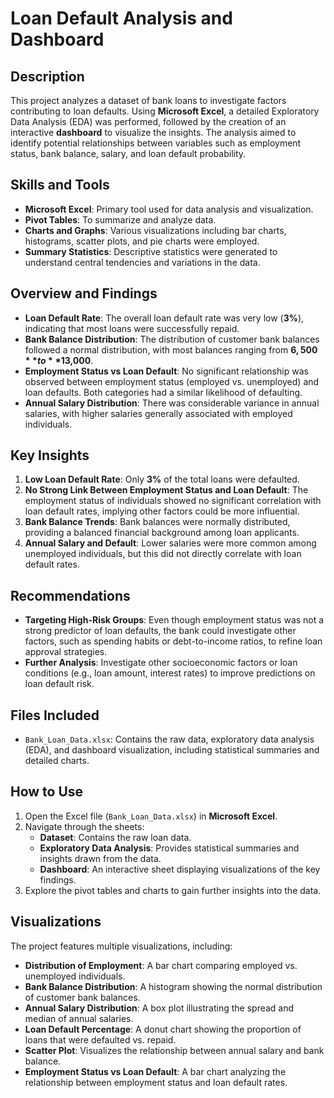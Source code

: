 # Loan Default Analysis and Dashboard

## Description
This project analyzes a dataset of bank loans to investigate factors contributing to loan defaults. Using **Microsoft Excel**, a detailed Exploratory Data Analysis (EDA) was performed, followed by the creation of an interactive **dashboard** to visualize the insights. The analysis aimed to identify potential relationships between variables such as employment status, bank balance, salary, and loan default probability.

## Skills and Tools
- **Microsoft Excel**: Primary tool used for data analysis and visualization.
- **Pivot Tables**: To summarize and analyze data.
- **Charts and Graphs**: Various visualizations including bar charts, histograms, scatter plots, and pie charts were employed.
- **Summary Statistics**: Descriptive statistics were generated to understand central tendencies and variations in the data.

## Overview and Findings
- **Loan Default Rate**: The overall loan default rate was very low (**3%**), indicating that most loans were successfully repaid.
- **Bank Balance Distribution**: The distribution of customer bank balances followed a normal distribution, with most balances ranging from **$6,500** to **$13,000**.
- **Employment Status vs Loan Default**: No significant relationship was observed between employment status (employed vs. unemployed) and loan defaults. Both categories had a similar likelihood of defaulting.
- **Annual Salary Distribution**: There was considerable variance in annual salaries, with higher salaries generally associated with employed individuals.

## Key Insights
1. **Low Loan Default Rate**: Only **3%** of the total loans were defaulted.
2. **No Strong Link Between Employment Status and Loan Default**: The employment status of individuals showed no significant correlation with loan default rates, implying other factors could be more influential.
3. **Bank Balance Trends**: Bank balances were normally distributed, providing a balanced financial background among loan applicants.
4. **Annual Salary and Default**: Lower salaries were more common among unemployed individuals, but this did not directly correlate with loan default rates.

## Recommendations
- **Targeting High-Risk Groups**: Even though employment status was not a strong predictor of loan defaults, the bank could investigate other factors, such as spending habits or debt-to-income ratios, to refine loan approval strategies.
- **Further Analysis**: Investigate other socioeconomic factors or loan conditions (e.g., loan amount, interest rates) to improve predictions on loan default risk.

## Files Included
- `Bank_Loan_Data.xlsx`: Contains the raw data, exploratory data analysis (EDA), and dashboard visualization, including statistical summaries and detailed charts.

## How to Use
1. Open the Excel file (`Bank_Loan_Data.xlsx`) in **Microsoft Excel**.
2. Navigate through the sheets:
   - **Dataset**: Contains the raw loan data.
   - **Exploratory Data Analysis**: Provides statistical summaries and insights drawn from the data.
   - **Dashboard**: An interactive sheet displaying visualizations of the key findings.
3. Explore the pivot tables and charts to gain further insights into the data.

## Visualizations
The project features multiple visualizations, including:
- **Distribution of Employment**: A bar chart comparing employed vs. unemployed individuals.
- **Bank Balance Distribution**: A histogram showing the normal distribution of customer bank balances.
- **Annual Salary Distribution**: A box plot illustrating the spread and median of annual salaries.
- **Loan Default Percentage**: A donut chart showing the proportion of loans that were defaulted vs. repaid.
- **Scatter Plot**: Visualizes the relationship between annual salary and bank balance.
- **Employment Status vs Loan Default**: A bar chart analyzing the relationship between employment status and loan default rates.
